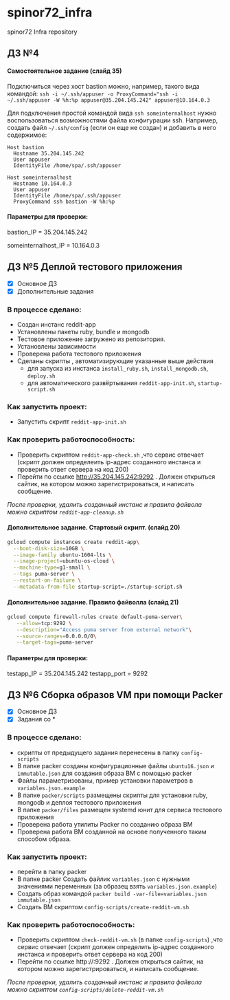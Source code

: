 # spinor72_infra
spinor72 Infra repository

## ДЗ №4
#### Самостоятельное задание (слайд 35)
Подключиться через хост bastion можно, например, такого вида командой:
`ssh -i ~/.ssh/appuser -o ProxyCommand="ssh -i ~/.ssh/appuser -W %h:%p appuser@35.204.145.242" appuser@10.164.0.3`

Для подключения простой командой вида `ssh someinternalhost` нужно воспользоваться возможностями файла конфигурации ssh.
Например, создать файл `~/.ssh/config` (если он еще не создан)
и добавить в него содержимое:
```
Host bastion
  Hostname 35.204.145.242
  User appuser
  IdentityFile /home/spa/.ssh/appuser

Host someinternalhost
  Hostname 10.164.0.3
  User appuser
  IdentityFile /home/spa/.ssh/appuser
  ProxyCommand ssh bastion -W %h:%p
```

#### Параметры для проверки:

bastion_IP = 35.204.145.242

someinternalhost_IP = 10.164.0.3

## ДЗ №5 Деплой тестового приложения

 - [x] Основное ДЗ
 - [x] Дополнительные задания

### В процессе сделано:

 - Создан инстанс reddit-app
 - Установлены пакеты ruby, bundle и mongodb
 - Тестовое приложение загружено из репозитория. 
 - Установлены зависимости
 - Проверена работа тестового приложения
 - Сделаны скрипты , автоматизирующие указанные выше действия 
   - для запуска из инстанса `install_ruby.sh`, `install_mongodb.sh`, `deploy.sh`
   - для автоматического развёртывания `reddit-app-init.sh`, `startup-script.sh` 

### Как запустить проект:
 - Запустить скрипт `reddit-app-init.sh` 

### Как проверить работоспособность:
 - Проверить скриптом `reddit-app-check.sh` ,что сервис отвечает (скрипт должен определеить ip-адрес созданного инстанса и проверить ответ сервера на код 200) 
 - Перейти по ссылке http://35.204.145.242:9292 . Должен открыться сайтик, на котором можно зарегистрироваться, и написать сообщение. 

_После проверки, удалить созданный инстанс и правила файвола можно скриптом `reddit-app-cleanup.sh`_


#### Дополнительное задание. Стартовый скрипт. (слайд 20)
```bash
gcloud compute instances create reddit-app\
  --boot-disk-size=10GB \
  --image-family ubuntu-1604-lts \
  --image-project=ubuntu-os-cloud \
  --machine-type=g1-small \
  --tags puma-server \
  --restart-on-failure \
  --metadata-from-file startup-script=./startup-script.sh
```
#### Дополнительное задание. Правило файволла (слайд 21)
```bash
gcloud compute firewall-rules create default-puma-server\
   --allow=tcp:9292 \
   --description="Access puma server from external network"\
   --source-ranges=0.0.0.0/0\
   --target-tags=puma-server 
```

#### Параметры для проверки:
testapp_IP = 35.204.145.242
testapp_port = 9292

## ДЗ №6 Сборка образов VM при помощи Packer

 - [x] Основное ДЗ
 - [x] Задания со *

### В процессе сделано:
 - скрипты от предыдущего задания перенесены в папку `config-scripts`
 - В папке packer созданы конфигурационные файлы `ubuntu16.json` и `immutable.json` для создания образа ВМ с помощью packer
 - Файлы параметризованы, пример установки параметров в `variables.json.example`
 - В папке `packer/scripts` размещены скрипты для установки ruby, mongodb и деплоя тестового приложения
 - В папке `packer/files` размещен systemd юнит для сервиса тестового приложения
 - Проверена работа утилиты Packer по созданию образа ВМ
 - Проверена работа ВМ созданной на основе  полученного таким способом образа.

### Как запустить проект:
 - перейти в папку packer
 - В папке packer Создать файлик `variables.json` с нужными значениями переменных (за образец взять `variables.json.example`) 
 - Создать образ командой `packer build -var-file=variables.json immutable.json`
 - Создать ВМ скриптом  `config-scripts/create-reddit-vm.sh`

### Как проверить работоспособность:
 - Проверить скриптом `check-reddit-vm.sh` (в папке `config-scripts`) ,что сервис отвечает (скрипт должен определить ip-адрес созданного инстанса и проверить ответ сервера на код 200) 
 - Перейти по ссылке http://<ip-address>:9292 . Должен открыться сайтик, на котором можно зарегистрироваться, и написать сообщение. 

_После проверки, удалить созданный инстанс и правила файвола можно скриптом `config-scripts/delete-reddit-vm.sh`_
